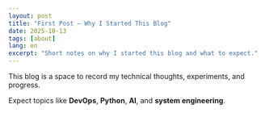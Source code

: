 ```yaml
---
layout: post
title: "First Post — Why I Started This Blog"
date: 2025-10-13
tags: [about]
lang: en
excerpt: "Short notes on why I started this blog and what to expect."
---
```


This blog is a space to record my technical thoughts, experiments, and progress.

Expect topics like **DevOps**, **Python**, **AI**, and **system engineering**.

